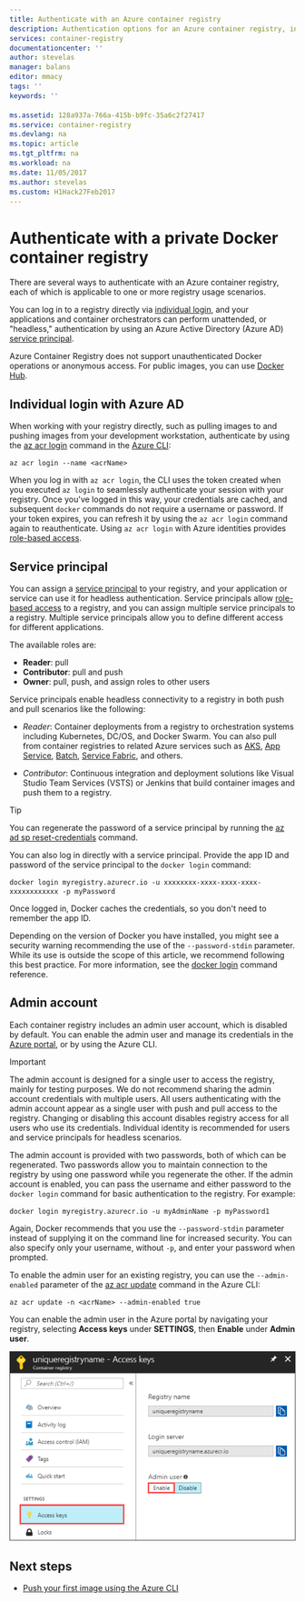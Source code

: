 ```yaml
---
title: Authenticate with an Azure container registry
description: Authentication options for an Azure container registry, including Azure Active Directory service principals direct and registry login.
services: container-registry
documentationcenter: ''
author: stevelas
manager: balans
editor: mmacy
tags: ''
keywords: ''

ms.assetid: 128a937a-766a-415b-b9fc-35a6c2f27417
ms.service: container-registry
ms.devlang: na
ms.topic: article
ms.tgt_pltfrm: na
ms.workload: na
ms.date: 11/05/2017
ms.author: stevelas
ms.custom: H1Hack27Feb2017
---
```


# Authenticate with a private Docker container registry

There are several ways to authenticate with an Azure container registry, each of which is applicable to one or more registry usage scenarios.

You can log in to a registry directly via [individual login](#individual-login-with-azure-ad), and your applications and container orchestrators can perform unattended, or "headless," authentication by using an Azure Active Directory (Azure AD) [service principal](#service-principal).

Azure Container Registry does not support unauthenticated Docker operations or anonymous access. For public images, you can use [Docker Hub](https://docs.docker.com/docker-hub/).

## Individual login with Azure AD

When working with your registry directly, such as pulling images to and pushing images from your development workstation, authenticate by using the [az acr login](/cli/azure/acr?view=azure-cli-latest#az_acr_login) command in the [Azure CLI](/cli/azure/install-azure-cli):

```azurecli
az acr login --name <acrName>
```

When you log in with `az acr login`, the CLI uses the token created when you executed `az login` to seamlessly authenticate your session with your registry. Once you've logged in this way, your credentials are cached, and subsequent `docker` commands do not require a username or password. If your token expires, you can refresh it by using the `az acr login` command again to reauthenticate. Using `az acr login` with Azure identities provides [role-based access](../active-directory/role-based-access-control-configure.md).

## Service principal

You can assign a [service principal](../active-directory/develop/active-directory-application-objects.md) to your registry, and your application or service can use it for headless authentication. Service principals allow [role-based access](../active-directory/role-based-access-control-configure.md) to a registry, and you can assign multiple service principals to a registry. Multiple service principals allow you to define different access for different applications.

The available roles are:

  * **Reader**: pull
  * **Contributor**: pull and push
  * **Owner**: pull, push, and assign roles to other users

Service principals enable headless connectivity to a registry in both push and pull scenarios like the following:

  * *Reader*: Container deployments from a registry to orchestration systems including Kubernetes, DC/OS, and Docker Swarm. You can also pull from container registries to related Azure services such as [AKS](../aks/index.yml), [App Service](../app-service/index.yml), [Batch](../batch/), [Service Fabric](/azure/service-fabric/), and others.

  * *Contributor*: Continuous integration and deployment solutions like Visual Studio Team Services (VSTS) or Jenkins that build container images and push them to a registry.

> [!TIP]
> You can regenerate the password of a service principal by running the [az ad sp reset-credentials](/cli/azure/ad/sp?view=azure-cli-latest#az_ad_sp_reset_credentials) command.
>

You can also log in directly with a service principal. Provide the app ID and password of the service principal to the `docker login` command:

```
docker login myregistry.azurecr.io -u xxxxxxxx-xxxx-xxxx-xxxx-xxxxxxxxxxxx -p myPassword
```

Once logged in, Docker caches the credentials, so you don't need to remember the app ID.

Depending on the version of Docker you have installed, you might see a security warning recommending the use of the `--password-stdin` parameter. While its use is outside the scope of this article, we recommend following this best practice. For more information, see the [docker login](https://docs.docker.com/engine/reference/commandline/login/) command reference.

## Admin account

Each container registry includes an admin user account, which is disabled by default. You can enable the admin user and manage its credentials in the [Azure portal](container-registry-get-started-portal.md#create-a-container-registry), or by using the Azure CLI.

> [!IMPORTANT]
> The admin account is designed for a single user to access the registry, mainly for testing purposes. We do not recommend sharing the admin account credentials with multiple users. All users authenticating with the admin account appear as a single user with push and pull access to the registry. Changing or disabling this account disables registry access for all users who use its credentials. Individual identity is recommended for users and service principals for headless scenarios.
>

The admin account is provided with two passwords, both of which can be regenerated. Two passwords allow you to maintain connection to the registry by using one password while you regenerate the other. If the admin account is enabled, you can pass the username and either password to the `docker login` command for basic authentication to the registry. For example:

```
docker login myregistry.azurecr.io -u myAdminName -p myPassword1
```

Again, Docker recommends that you use the `--password-stdin` parameter instead of supplying it on the command line for increased security. You can also specify only your username, without `-p`, and enter your password when prompted.

To enable the admin user for an existing registry, you can use the `--admin-enabled` parameter of the [az acr update](/cli/azure/acr?view=azure-cli-latest#az_acr_update) command in the Azure CLI:

```azurecli
az acr update -n <acrName> --admin-enabled true
```

You can enable the admin user in the Azure portal by navigating your registry, selecting **Access keys** under **SETTINGS**, then **Enable** under **Admin user**.

![Enable admin user UI in the Azure portal][auth-portal-01]

## Next steps

* [Push your first image using the Azure CLI](container-registry-get-started-azure-cli.md)

<!-- IMAGES -->
[auth-portal-01]: ./media/container-registry-authentication/auth-portal-01.png

